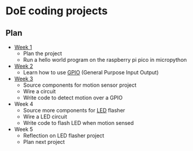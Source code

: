 # DoE coding projects

## Plan
- [Week 1](./Week_1/Week_1.md)
    - Plan the project
    - Run a hello world program on the raspberry pi pico in micropython
- [Week 2](./Week_2/Week_2.md)
    - Learn how to use [GPIO](https://en.wikipedia.org/wiki/General-purpose_input/output#:~:text=A%20general%2Dpurpose%20input%2Foutput,and%20is%20controllable%20by%20software.)
    (General Purpose Input Output)
- [Week 3](./Week_3/Week_3.md)
    - Source components for motion sensor project 
    - Wire a circuit 
    - Write code to detect motion over a GPIO
- Week 4
    - Source more components for [LED](https://en.wikipedia.org/wiki/Light-emitting_diode)
     flasher
     - Wire a LED circuit
     - Write code to flash LED when motion sensed
- Week 5
    - Reflection on LED flasher project
    - Plan next project
